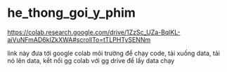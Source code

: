 # he_thong_goi_y_phim
https://colab.research.google.com/drive/1ZzSc_UZa-BqlKL-aiVuNFmAD6kIZkXWA#scrollTo=tTLPHTySENNm

link này đưa tới google colab môi trường để chạy code, tải xuống data, tải nó lên data, kết nối gg colab với gg drive để lấy data chạy 
